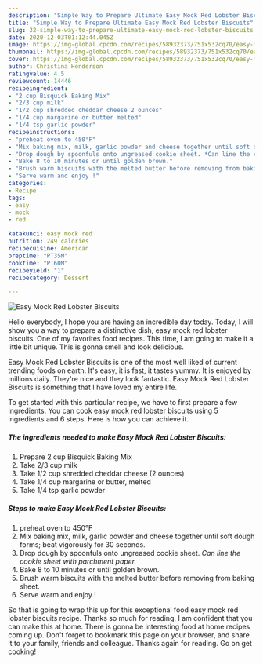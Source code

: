 ```yaml
---
description: "Simple Way to Prepare Ultimate Easy Mock Red Lobster Biscuits"
title: "Simple Way to Prepare Ultimate Easy Mock Red Lobster Biscuits"
slug: 32-simple-way-to-prepare-ultimate-easy-mock-red-lobster-biscuits
date: 2020-12-03T01:12:44.045Z
image: https://img-global.cpcdn.com/recipes/58932373/751x532cq70/easy-mock-red-lobster-biscuits-recipe-main-photo.jpg
thumbnail: https://img-global.cpcdn.com/recipes/58932373/751x532cq70/easy-mock-red-lobster-biscuits-recipe-main-photo.jpg
cover: https://img-global.cpcdn.com/recipes/58932373/751x532cq70/easy-mock-red-lobster-biscuits-recipe-main-photo.jpg
author: Christina Henderson
ratingvalue: 4.5
reviewcount: 14446
recipeingredient:
- "2 cup Bisquick Baking Mix"
- "2/3 cup milk"
- "1/2 cup shredded cheddar cheese 2 ounces"
- "1/4 cup margarine or butter melted"
- "1/4 tsp garlic powder"
recipeinstructions:
- "preheat oven to 450°F"
- "Mix baking mix, milk, garlic powder and cheese together until soft dough forms; beat vigorously for 30 seconds."
- "Drop dough by spoonfuls onto ungreased cookie sheet. *Can line the cookie sheet with parchment paper.*"
- "Bake 8 to 10 minutes or until golden brown."
- "Brush warm biscuits with the melted butter before removing from baking sheet."
- "Serve warm and enjoy !"
categories:
- Recipe
tags:
- easy
- mock
- red

katakunci: easy mock red 
nutrition: 249 calories
recipecuisine: American
preptime: "PT35M"
cooktime: "PT60M"
recipeyield: "1"
recipecategory: Dessert

---
```



![Easy Mock Red Lobster Biscuits](https://img-global.cpcdn.com/recipes/58932373/751x532cq70/easy-mock-red-lobster-biscuits-recipe-main-photo.jpg)

Hello everybody, I hope you are having an incredible day today. Today, I will show you a way to prepare a distinctive dish, easy mock red lobster biscuits. One of my favorites food recipes. This time, I am going to make it a little bit unique. This is gonna smell and look delicious.

Easy Mock Red Lobster Biscuits is one of the most well liked of current trending foods on earth. It's easy, it is fast, it tastes yummy. It is enjoyed by millions daily. They're nice and they look fantastic. Easy Mock Red Lobster Biscuits is something that I have loved my entire life.




To get started with this particular recipe, we have to first prepare a few ingredients. You can cook easy mock red lobster biscuits using 5 ingredients and 6 steps. Here is how you can achieve it.

<!--inarticleads1-->

##### The ingredients needed to make Easy Mock Red Lobster Biscuits:

1. Prepare 2 cup Bisquick Baking Mix
1. Take 2/3 cup milk
1. Take 1/2 cup shredded cheddar cheese (2 ounces)
1. Take 1/4 cup margarine or butter, melted
1. Take 1/4 tsp garlic powder




<!--inarticleads2-->

##### Steps to make Easy Mock Red Lobster Biscuits:

1. preheat oven to 450°F
1. Mix baking mix, milk, garlic powder and cheese together until soft dough forms; beat vigorously for 30 seconds.
1. Drop dough by spoonfuls onto ungreased cookie sheet. *Can line the cookie sheet with parchment paper.*
1. Bake 8 to 10 minutes or until golden brown.
1. Brush warm biscuits with the melted butter before removing from baking sheet.
1. Serve warm and enjoy !




So that is going to wrap this up for this exceptional food easy mock red lobster biscuits recipe. Thanks so much for reading. I am confident that you can make this at home. There is gonna be interesting food at home recipes coming up. Don't forget to bookmark this page on your browser, and share it to your family, friends and colleague. Thanks again for reading. Go on get cooking!
